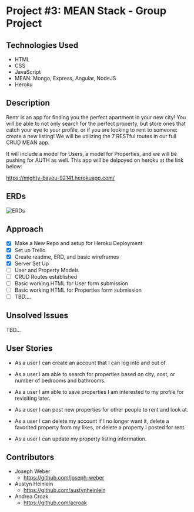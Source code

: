 # Project \#3: MEAN Stack - Group Project

## Technologies Used
  - HTML
  - CSS
  - JavaScript
  - MEAN: Mongo, Express, Angular, NodeJS
  - Heroku

## Description
  Rentr is an app for finding you the perfect apartment in your new city! You will be able to not only search for the perfect property, but store ones that catch your eye to your profile, or if you are looking to rent to someone: create a new listing! We will be utilizing the 7 RESTful routes in our full CRUD MEAN app.

  It will include a model for Users, a model for Properties, and we will be pushing for AUTH as well. This app will be delpoyed on heroku at the link below:

  https://mighty-bayou-92141.herokuapp.com/

## ERDs
  ![ERDs](https://i.imgur.com/DcrhYdD.jpg "ERDs")

## Approach
- [x] Make a New Repo and setup for Heroku Deployment
- [x] Set up Trello
- [x] Create readme, ERD, and basic wireframes
- [x] Server Set Up
- [ ] User and Property Models
- [ ] CRUD Routes established
- [ ] Basic working HTML for User form submission
- [ ] Basic working HTML for Properties form submission
- [ ] TBD....
## Unsolved Issues
TBD...

## User Stories
- As a user I can create an account that I can log into and out of.

- As a user I am able to search for properties based on city, cost, or number of bedrooms and bathrooms.

- As a user I am able to save properties I am interested to my profile for revisiting later.

- As a user I can post new properties for other people to rent and look at.

- As a user I can delete my account if I no longer want it, delete a favorited property from my likes, or delete a property I posted for rent.

- As a user I can update my property listing information.


## Contributors
  - Joseph Weber
    - https://github.com/joseph-weber
  - Austyn Heinlein
    - https://github.com/austynheinlein
  - Andrea Croak
    - https://github.com/acroak
